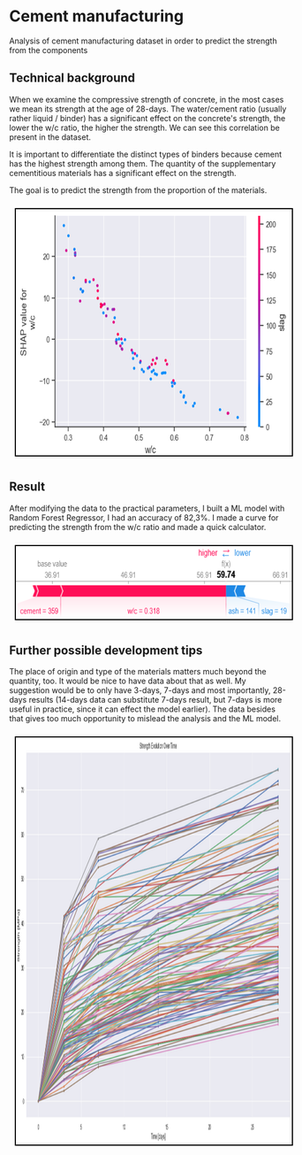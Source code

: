 # Cement manufacturing
Analysis of cement manufacturing dataset in order to predict the strength from the components

## Technical background
When we examine the compressive strength of concrete, in the most cases we mean its strength at the age of 28-days. 
The water/cement ratio (usually rather liquid / binder) has a significant effect on the concrete's strength, the lower the w/c ratio, the higher the strength. We can see this correlation be present in the dataset.

It is important to differentiate the distinct types of binders because cement has the highest strength among them. The quantity of the supplementary cementitious materials has a significant effect on the strength.

The goal is to predict the strength from the proportion of the materials.

<center><img src="illustration.png" style="width: 671px; height: 449px; margin: 10px; border: 2px solid #000; box-sizing: border-box;"></center>

## Result
After modifying the data to the practical parameters, I built a ML model with Random Forest Regressor, I had an accuracy of 82,3%. 
I made a curve for predicting the strength from the w/c ratio and made a quick calculator.

<center><img src="illustration_3.png" style="width: 653px; height: 136px; margin: 10px; border: 2px solid #000; box-sizing: border-box;"></center>

## Further possible development tips
The place of origin and type of the materials matters much beyond the quantity, too. It would be nice to have data about that as well. 
My suggestion would be to only have 3-days, 7-days and most importantly, 28-days results (14-days data can substitute 7-days result, but 7-days is more useful in practice, since it can effect the model earlier).
The data besides that gives too much opportunity to mislead the analysis and the ML model.

<center><img src="illustration_4.png" style="width: 1398px; height: 740px; margin: 10px; border: 2px solid #000; box-sizing: border-box;"></center>